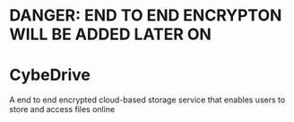 # DANGER: END TO END ENCRYPTON WILL BE ADDED LATER ON
# CybeDrive
A end to end encrypted cloud-based storage service that enables users to store and access files online 
